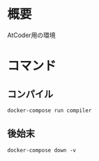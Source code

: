 # 概要
AtCoder用の環境

# コマンド
## コンパイル
```
docker-compose run compiler
```
## 後始末
```
docker-compose down -v
```